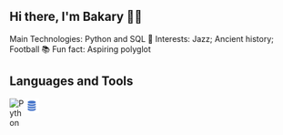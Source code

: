 ## Hi there, I'm Bakary 👋🏿

Main Technologies: Python and SQL
🎷 Interests: Jazz; Ancient history; Football
📚 Fun fact: Aspiring polyglot 

## Languages and Tools
<img align="left" alt="Python" width="26px" src="https://upload.wikimedia.org/wikipedia/commons/thumb/c/c3/Python-logo-notext.svg/600px-Python-logo-notext.svg.png" />
<img align="left" alt="SQL" width="26px" src="https://raw.githubusercontent.com/github/explore/80688e429a7d4ef2fca1e82350fe8e3517d3494d/topics/sql/sql.png" />

